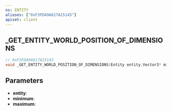 ```yaml
---
ns: ENTITY
aliases: ["0xF3FDA9A617A15145"]
apiset: client
---
```

## _GET_ENTITY_WORLD_POSITION_OF_DIMENSIONS

```c
// 0xF3FDA9A617A15145
void _GET_ENTITY_WORLD_POSITION_OF_DIMENSIONS(Entity entity,Vector3* minimum,Vector3* maximum);
```


## Parameters
* **entity**:
* **minimum**:
* **maximum**: